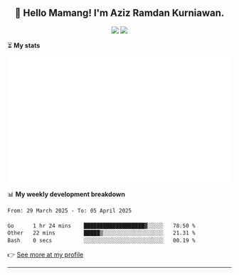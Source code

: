 <h2 align="center">👋 Hello Mamang! I'm Aziz Ramdan Kurniawan.</h2>  
<p align="center">
  <img src="https://komarev.com/ghpvc/?username=azizramdan">
  <img src="https://wakatime.com/badge/user/90056fa0-4c31-4eca-954e-2a3ac05896f9.svg">
</p>
    
⏳ **My stats**  
![](https://raw.githubusercontent.com/azizramdan/github-stats/master/generated/overview.svg#gh-dark-mode-only)

📊 **My weekly development breakdown**
<!--START_SECTION:waka-->

```txt
From: 29 March 2025 - To: 05 April 2025

Go      1 hr 24 mins    ███████████████████▓░░░░░   78.50 %
Other   22 mins         █████▒░░░░░░░░░░░░░░░░░░░   21.31 %
Bash    0 secs          ░░░░░░░░░░░░░░░░░░░░░░░░░   00.19 %
```

<!--END_SECTION:waka-->
👉 [See more at my profile](https://wakatime.com/@azizramdan)
***

